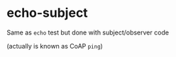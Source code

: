 # echo-subject

Same as `echo` test but done with subject/observer code

(actually is known as CoAP `ping`)
